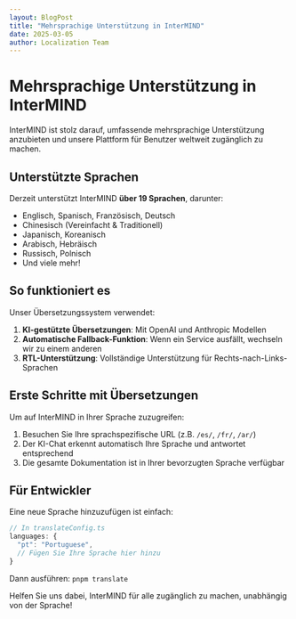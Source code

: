 ```yaml
---
layout: BlogPost
title: "Mehrsprachige Unterstützung in InterMIND"
date: 2025-03-05
author: Localization Team
---
```


# Mehrsprachige Unterstützung in InterMIND

InterMIND ist stolz darauf, umfassende mehrsprachige Unterstützung anzubieten und unsere Plattform für Benutzer weltweit zugänglich zu machen.

## Unterstützte Sprachen

Derzeit unterstützt InterMIND **über 19 Sprachen**, darunter:

- Englisch, Spanisch, Französisch, Deutsch
- Chinesisch (Vereinfacht & Traditionell)
- Japanisch, Koreanisch
- Arabisch, Hebräisch
- Russisch, Polnisch
- Und viele mehr!

## So funktioniert es

Unser Übersetzungssystem verwendet:

1. **KI-gestützte Übersetzungen**: Mit OpenAI und Anthropic Modellen
2. **Automatische Fallback-Funktion**: Wenn ein Service ausfällt, wechseln wir zu einem anderen
3. **RTL-Unterstützung**: Vollständige Unterstützung für Rechts-nach-Links-Sprachen

## Erste Schritte mit Übersetzungen

Um auf InterMIND in Ihrer Sprache zuzugreifen:

1. Besuchen Sie Ihre sprachspezifische URL (z.B. `/es/`, `/fr/`, `/ar/`)
2. Der KI-Chat erkennt automatisch Ihre Sprache und antwortet entsprechend
3. Die gesamte Dokumentation ist in Ihrer bevorzugten Sprache verfügbar

## Für Entwickler

Eine neue Sprache hinzuzufügen ist einfach:

```javascript
// In translateConfig.ts
languages: {
  "pt": "Portuguese",
  // Fügen Sie Ihre Sprache hier hinzu
}
```

Dann ausführen: `pnpm translate`

Helfen Sie uns dabei, InterMIND für alle zugänglich zu machen, unabhängig von der Sprache!